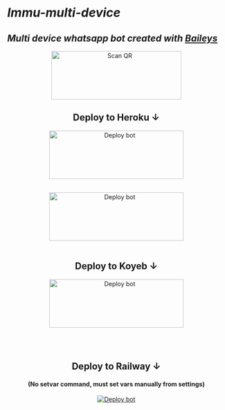 # _Immu-multi-device_
## _Multi device whatsapp bot created with [Baileys](https://github.com/whiskeysockets/Baileys)_
  
<div align="center">
   
<a href="https://immu-session.onrender.com"><img align="center" src="https://i.imgur.com/dzPTA6u.png" alt="Scan QR" height="112" width="300" /></a><br>

</div>


<div align="center">

## Deploy to Heroku ↓

<a href="https://github.com/immumdbot/IMMU-MD/fork" target="blank"><img align="center" src="https://i.imgur.com/cxaSEWe.png" alt="Deploy bot" height="112" width="310" /></a>
  <div>
<br>
<a href="heroku.com/deploy?template=https://github.com/immumdbot/IMMU-MD" target="blank"><img align="center" src="https://i.imgur.com/6rs61MY.png" alt="Deploy bot" height="112" width="310" /></a>
  <div>
<br>

## Deploy to Koyeb ↓

<a href="heroku.com/deploy?template=" target="blank"><img align="center" src="https://i.imgur.com/PNoLtFq.png" alt="Deploy bot" height="112" width="310" /></a>
  <div>
<br>
<div>
  <br>


## Deploy to Railway ↓
#### (No setvar command, must set vars manually from settings)
<a href="https://railway.app/" target="blank"><img align="center" src="https://railway.app/button.svg" alt="Deploy bot" height="" width="" /></a>
  <div>
<br>
<div>
  <br>
